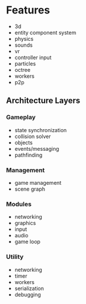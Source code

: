 # Features

- 3d
- entity component system
- physics
- sounds
- vr
- controller input
- particles
- octree
- workers
- p2p

## Architecture Layers

### Gameplay

- state synchronization
- collision solver
- objects
- events/messaging
- pathfinding

### Management

- game management
- scene graph

### Modules

- networking
- graphics
- input
- audio
- game loop

### Utility

- networking
- timer
- workers
- serialization
- debugging
